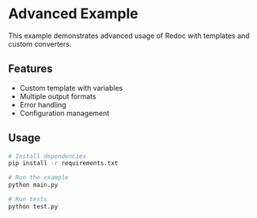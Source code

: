 # Advanced Example

This example demonstrates advanced usage of Redoc with templates and custom converters.

## Features

- Custom template with variables
- Multiple output formats
- Error handling
- Configuration management

## Usage

```bash
# Install dependencies
pip install -r requirements.txt

# Run the example
python main.py

# Run tests
python test.py
```
